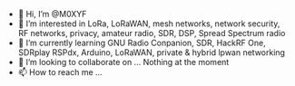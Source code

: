 - 👋 Hi, I’m @M0XYF
- 👀 I’m interested in LoRa, LoRaWAN, mesh networks, network security, RF networks, privacy, amateur radio, SDR, DSP, Spread Spectrum radio
- 🌱 I’m currently learning GNU Radio Conpanion, SDR, HackRF One, SDRplay RSPdx, Arduino, LoRaWAN, private & hybrid lpwan networking
- 💞️ I’m looking to collaborate on ... Nothing at the moment
- 📫 How to reach me ...

<!---
M0XYF/M0XYF is a ✨ special ✨ repository because its `README.md` (this file) appears on your GitHub profile.
You can click the Preview link to take a look at your changes.
--->
